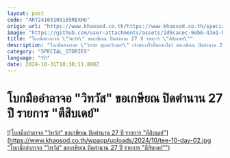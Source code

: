 ```yaml
---
layout: post
code: "ART24103109165REXHG"
origin_url: "https://www.khaosod.co.th/https://www.khaosod.co.th/special-stories/news_9483983"
image: "https://github.com/user-attachments/assets/2d6cacec-9eb6-43e1-b2c7-41dba607fba4"
title: "โบกมืออำลาจอ \"วิทวัส\" ขอเกษียณ ปิดตำนาน 27 ปี รายการ \"ตีสิบเดย์\""
description: "โบกมืออำลาจอ \"วิทวัส สุนทรวิเนตร์\" เจ้าพ่อวาไรตี้ทอล์กโชว์ ขอเกษียณ ปิดตำนาน 27 ปี รายการ \"ตีสิบเดย์\" เทปสุดท้าย 30 พ.ย. 67"
category: "SPECIAL_STORIES"
language: "th"
date: 2024-10-31T10:38:11.888Z
---
```


# โบกมืออำลาจอ "วิทวัส" ขอเกษียณ ปิดตำนาน 27 ปี รายการ "ตีสิบเดย์"

[![โบกมืออำลาจอ "วิทวัส" ขอเกษียณ ปิดตำนาน 27 ปี รายการ "ตีสิบเดย์"](https://www.khaosod.co.th/wpapp/uploads/2024/10/tee-10-day-02.jpg "โบกมืออำลาจอ "วิทวัส" ขอเกษียณ ปิดตำนาน 27 ปี รายการ "ตีสิบเดย์"")](https://www.khaosod.co.th/wpapp/uploads/2024/10/tee-10-day-02.jpg)